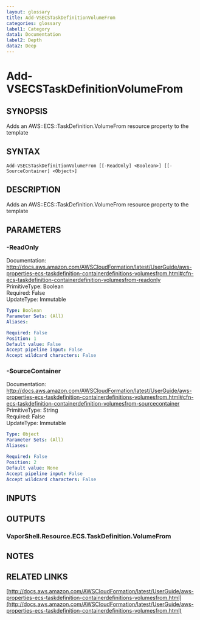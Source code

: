 ```yaml
---
layout: glossary
title: Add-VSECSTaskDefinitionVolumeFrom
categories: glossary
label1: Category
data1: Documentation
label2: Depth
data2: Deep
---
```


# Add-VSECSTaskDefinitionVolumeFrom

## SYNOPSIS
Adds an AWS::ECS::TaskDefinition.VolumeFrom resource property to the template

## SYNTAX

```
Add-VSECSTaskDefinitionVolumeFrom [[-ReadOnly] <Boolean>] [[-SourceContainer] <Object>]
```

## DESCRIPTION
Adds an AWS::ECS::TaskDefinition.VolumeFrom resource property to the template

## PARAMETERS

### -ReadOnly
Documentation: http://docs.aws.amazon.com/AWSCloudFormation/latest/UserGuide/aws-properties-ecs-taskdefinition-containerdefinitions-volumesfrom.html#cfn-ecs-taskdefinition-containerdefinition-volumesfrom-readonly    
PrimitiveType: Boolean    
Required: False    
UpdateType: Immutable

```yaml
Type: Boolean
Parameter Sets: (All)
Aliases: 

Required: False
Position: 1
Default value: False
Accept pipeline input: False
Accept wildcard characters: False
```

### -SourceContainer
Documentation: http://docs.aws.amazon.com/AWSCloudFormation/latest/UserGuide/aws-properties-ecs-taskdefinition-containerdefinitions-volumesfrom.html#cfn-ecs-taskdefinition-containerdefinition-volumesfrom-sourcecontainer    
PrimitiveType: String    
Required: False    
UpdateType: Immutable

```yaml
Type: Object
Parameter Sets: (All)
Aliases: 

Required: False
Position: 2
Default value: None
Accept pipeline input: False
Accept wildcard characters: False
```

## INPUTS

## OUTPUTS

### VaporShell.Resource.ECS.TaskDefinition.VolumeFrom

## NOTES

## RELATED LINKS

[http://docs.aws.amazon.com/AWSCloudFormation/latest/UserGuide/aws-properties-ecs-taskdefinition-containerdefinitions-volumesfrom.html](http://docs.aws.amazon.com/AWSCloudFormation/latest/UserGuide/aws-properties-ecs-taskdefinition-containerdefinitions-volumesfrom.html)

